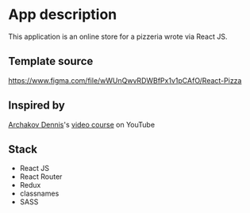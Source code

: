 # App description

This application is an online store for a pizzeria wrote via React JS.

## Template source

https://www.figma.com/file/wWUnQwvRDWBfPx1v1pCAfO/React-Pizza

## Inspired by

[Archakov Dennis](https://github.com/Archakov06)'s 
[video course](https://youtu.be/bziVFvq8cLQ) on YouTube

## Stack

- React JS
- React Router
- Redux
- classnames
- SASS